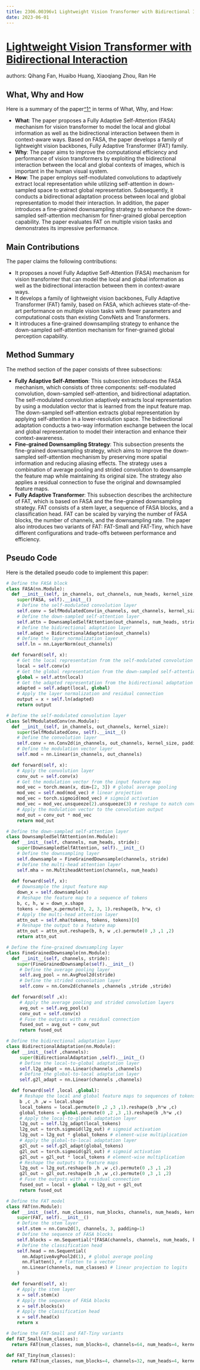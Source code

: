 ```yaml
---
title: 2306.00396v1 Lightweight Vision Transformer with Bidirectional Interaction
date: 2023-06-01
---
```


# [Lightweight Vision Transformer with Bidirectional Interaction](http://arxiv.org/abs/2306.00396v1)

authors: Qihang Fan, Huaibo Huang, Xiaoqiang Zhou, Ran He


## What, Why and How

[1]: https://arxiv.org/pdf/2306.00396v1.pdf "Lightweight Vision Transformer with Bidirectional Interaction - arXiv.org"
[2]: https://arxiv.org/abs/2306.00396 "Lightweight Vision Transformer with Bidirectional Interaction"
[3]: http://export.arxiv.org/abs/2306.00396 "[2306.00396] Lightweight Vision Transformer with Bidirectional Interaction"

Here is a summary of the paper[^1^][1] in terms of What, Why, and How:

- **What**: The paper proposes a Fully Adaptive Self-Attention (FASA) mechanism for vision transformer to model the local and global information as well as the bidirectional interaction between them in context-aware ways. Based on FASA, the paper develops a family of lightweight vision backbones, Fully Adaptive Transformer (FAT) family.
- **Why**: The paper aims to improve the computational efficiency and performance of vision transformers by exploiting the bidirectional interaction between the local and global contexts of images, which is important in the human visual system.
- **How**: The paper employs self-modulated convolutions to adaptively extract local representation while utilizing self-attention in down-sampled space to extract global representation. Subsequently, it conducts a bidirectional adaptation process between local and global representation to model their interaction. In addition, the paper introduces a fine-grained downsampling strategy to enhance the down-sampled self-attention mechanism for finer-grained global perception capability. The paper evaluates FAT on multiple vision tasks and demonstrates its impressive performance.

## Main Contributions

The paper claims the following contributions:

- It proposes a novel Fully Adaptive Self-Attention (FASA) mechanism for vision transformer that can model the local and global information as well as the bidirectional interaction between them in context-aware ways.
- It develops a family of lightweight vision backbones, Fully Adaptive Transformer (FAT) family, based on FASA, which achieves state-of-the-art performance on multiple vision tasks with fewer parameters and computational costs than existing ConvNets and Transformers.
- It introduces a fine-grained downsampling strategy to enhance the down-sampled self-attention mechanism for finer-grained global perception capability.

## Method Summary

The method section of the paper consists of three subsections:

- **Fully Adaptive Self-Attention**: This subsection introduces the FASA mechanism, which consists of three components: self-modulated convolution, down-sampled self-attention, and bidirectional adaptation. The self-modulated convolution adaptively extracts local representation by using a modulation vector that is learned from the input feature map. The down-sampled self-attention extracts global representation by applying self-attention in a lower-resolution space. The bidirectional adaptation conducts a two-way information exchange between the local and global representation to model their interaction and enhance their context-awareness.
- **Fine-grained Downsampling Strategy**: This subsection presents the fine-grained downsampling strategy, which aims to improve the down-sampled self-attention mechanism by preserving more spatial information and reducing aliasing effects. The strategy uses a combination of average pooling and strided convolution to downsample the feature map while maintaining its original size. The strategy also applies a residual connection to fuse the original and downsampled feature maps.
- **Fully Adaptive Transformer**: This subsection describes the architecture of FAT, which is based on FASA and the fine-grained downsampling strategy. FAT consists of a stem layer, a sequence of FASA blocks, and a classification head. FAT can be scaled by varying the number of FASA blocks, the number of channels, and the downsampling rate. The paper also introduces two variants of FAT: FAT-Small and FAT-Tiny, which have different configurations and trade-offs between performance and efficiency.

## Pseudo Code

Here is the detailed pseudo code to implement this paper:

```python
# Define the FASA block
class FASA(nn.Module):
  def __init__(self, in_channels, out_channels, num_heads, kernel_size, stride):
    super(FASA, self).__init__()
    # Define the self-modulated convolution layer
    self.conv = SelfModulatedConv(in_channels, out_channels, kernel_size)
    # Define the down-sampled self-attention layer
    self.attn = DownsampledSelfAttention(out_channels, num_heads, stride)
    # Define the bidirectional adaptation layer
    self.adapt = BidirectionalAdaptation(out_channels)
    # Define the layer normalization layer
    self.ln = nn.LayerNorm(out_channels)

  def forward(self, x):
    # Get the local representation from the self-modulated convolution layer
    local = self.conv(x)
    # Get the global representation from the down-sampled self-attention layer
    global = self.attn(local)
    # Get the adapted representation from the bidirectional adaptation layer
    adapted = self.adapt(local, global)
    # Apply the layer normalization and residual connection
    output = x + self.ln(adapted)
    return output

# Define the self-modulated convolution layer
class SelfModulatedConv(nn.Module):
  def __init__(self, in_channels, out_channels, kernel_size):
    super(SelfModulatedConv, self).__init__()
    # Define the convolution layer
    self.conv = nn.Conv2d(in_channels, out_channels, kernel_size, padding=kernel_size//2)
    # Define the modulation vector layer
    self.mod = nn.Linear(in_channels, out_channels)

  def forward(self, x):
    # Apply the convolution layer
    conv_out = self.conv(x)
    # Get the modulation vector from the input feature map
    mod_vec = torch.mean(x, dim=[2, 3]) # global average pooling
    mod_vec = self.mod(mod_vec) # linear projection
    mod_vec = torch.sigmoid(mod_vec) # sigmoid activation
    mod_vec = mod_vec.unsqueeze(2).unsqueeze(3) # reshape to match conv_out
    # Apply the modulation vector to the convolution output
    mod_out = conv_out * mod_vec
    return mod_out

# Define the down-sampled self-attention layer
class DownsampledSelfAttention(nn.Module):
  def __init__(self, channels, num_heads, stride):
    super(DownsampledSelfAttention, self).__init__()
    # Define the downsampling layer
    self.downsample = FineGrainedDownsample(channels, stride)
    # Define the multi-head attention layer
    self.mha = nn.MultiheadAttention(channels, num_heads)
  
  def forward(self, x):
    # Downsample the input feature map
    down_x = self.downsample(x)
    # Reshape the feature map to a sequence of tokens
    b, c, h, w = down_x.shape
    tokens = down_x.permute(0, 2, 3, 1).reshape(b, h*w, c)
    # Apply the multi-head attention layer
    attn_out = self.mha(tokens, tokens, tokens)[0]
    # Reshape the output to a feature map
    attn_out = attn_out.reshape(b, h, w ,c).permute(0 ,3 ,1 ,2)
    return attn_out

# Define the fine-grained downsampling layer
class FineGrainedDownsample(nn.Module):
  def __init__(self, channels, stride):
    super(FineGrainedDownsample(self).__init__()
     # Define the average pooling layer
     self.avg_pool = nn.AvgPool2d(stride)
     # Define the strided convolution layer
     self.conv = nn.Conv2d(channels ,channels ,stride ,stride)

  def forward(self ,x):
     # Apply the average pooling and strided convolution layers
     avg_out = self.avg_pool(x)
     conv_out = self.conv(x)
     # Fuse the outputs with a residual connection
     fused_out = avg_out + conv_out 
     return fused_out

# Define the bidirectional adaptation layer 
class BidirectionalAdaptation(nn.Module):
  def __init__(self ,channels):
     super(BidirectionalAdaptation ,self).__init__()
     # Define the local-to-global adaptation layer 
     self.l2g_adapt = nn.Linear(channels ,channels) 
     # Define the global-to-local adaptation layer 
     self.g2l_adapt = nn.Linear(channels ,channels)

  def forward(self ,local ,global): 
     # Reshape the local and global feature maps to sequences of tokens 
     b ,c ,h ,w = local.shape 
     local_tokens = local.permute(0 ,2 ,3 ,1).reshape(b ,h*w ,c) 
     global_tokens = global.permute(0 ,2 ,3 ,1).reshape(b ,h*w ,c) 
     # Apply the local-to-global adaptation layer 
     l2g_out = self.l2g_adapt(local_tokens) 
     l2g_out = torch.sigmoid(l2g_out) # sigmoid activation 
     l2g_out = l2g_out * global_tokens # element-wise multiplication 
     # Apply the global-to-local adaptation layer 
     g2l_out = self.g2l_adapt(global_tokens) 
     g2l_out = torch.sigmoid(g2l_out) # sigmoid activation 
     g2l_out = g2l_out * local_tokens # element-wise multiplication 
     # Reshape the outputs to feature maps 
     l2g_out = l2g_out.reshape(b ,h ,w ,c).permute(0 ,3 ,1 ,2) 
     g2l_out = g2l_out.reshape(b ,h ,w ,c).permute(0 ,3 ,1 ,2) 
     # Fuse the outputs with a residual connection 
     fused_out = local + global + l2g_out + g2l_out
     return fused_out

# Define the FAT model
class FAT(nn.Module):
  def __init__(self, num_classes, num_blocks, channels, num_heads, kernel_size, stride):
    super(FAT, self).__init__()
    # Define the stem layer
    self.stem = nn.Conv2d(3, channels, 3, padding=1)
    # Define the sequence of FASA blocks
    self.blocks = nn.Sequential(*[FASA(channels, channels, num_heads, kernel_size, stride) for _ in range(num_blocks)])
    # Define the classification head
    self.head = nn.Sequential(
      nn.AdaptiveAvgPool2d(1), # global average pooling
      nn.Flatten(), # flatten to a vector
      nn.Linear(channels, num_classes) # linear projection to logits
    )

  def forward(self, x):
    # Apply the stem layer
    x = self.stem(x)
    # Apply the sequence of FASA blocks
    x = self.blocks(x)
    # Apply the classification head
    x = self.head(x)
    return x

# Define the FAT-Small and FAT-Tiny variants
def FAT_Small(num_classes):
  return FAT(num_classes, num_blocks=8, channels=64, num_heads=4, kernel_size=3, stride=4)

def FAT_Tiny(num_classes):
  return FAT(num_classes, num_blocks=4, channels=32, num_heads=4, kernel_size=3, stride=4)
```